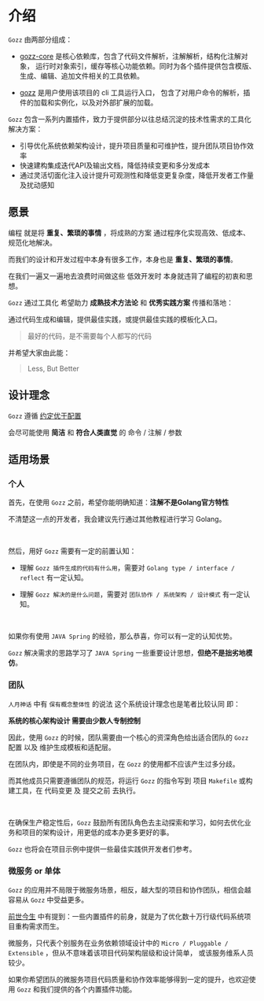 # 介绍

`Gozz` 由两部分组成：

- [gozz-core](https://github.com/go-zing/gozz-core) 是核心依赖库，包含了代码文件解析，注解解析，结构化注解对象，
  运行时对象索引，缓存等核心功能依赖。同时为各个插件提供包含模版、生成、编辑、追加文件相关的工具依赖。

- [gozz](https://github.com/go-zing/gozz) 是用户使用该项目的 cli 工具运行入口，
  包含了对用户命令的解析，插件的加载和实例化，以及对外部扩展的加载。

`Gozz` 包含一系列内置插件，致力于提供部分以往总结沉淀的技术性需求的工具化解决方案：

- 引导优化系统依赖架构设计，提升项目质量和可维护性，提升团队项目协作效率
- 快速建构集成迭代API及输出文档，降低持续变更和多分发成本
- 通过灵活切面化注入设计提升可观测性和降低变更复杂度，降低开发者工作量及扰动感知

## 愿景

编程 就是将 **重复、繁琐的事情** ，将成熟的方案 通过程序化实现高效、低成本、规范化地解决。

而我们的设计和开发过程中本身有很多工作，本身也是 **重复、繁琐的事情**。

在我们一遍又一遍地去浪费时间做这些 低效开发时 本身就违背了编程的初衷和思想。

`Gozz` 通过工具化 希望助力 **成熟技术方法论** 和 **优秀实践方案** 传播和落地：

通过代码生成和编辑，提供最佳实践，或提供最佳实践的模板化入口。

> 最好的代码，是不需要每个人都写的代码

并希望大家由此能：

> Less, But Better

## 设计理念

`Gozz` 遵循 [约定优于配置](https://zh.wikipedia.org/wiki/%E7%BA%A6%E5%AE%9A%E4%BC%98%E4%BA%8E%E9%85%8D%E7%BD%AE)

会尽可能使用 **简洁** 和 **符合人类直觉** 的 命令 / 注解 / 参数

## 适用场景

### 个人

首先，在使用 `Gozz` 之前，希望你能明确知道：**注解不是Golang官方特性**

不清楚这一点的开发者，我会建议先行通过其他教程进行学习 Golang。

<br>

然后，用好 `Gozz` 需要有一定的前置认知：

- 理解 `Gozz 插件生成的代码有什么用`，需要对 `Golang type / interface / reflect` 有一定认知。

- 理解 `Gozz 解决的是什么问题`，需要对 `团队协作 / 系统架构 / 设计模式` 有一定认知。

<br>


如果你有使用 `JAVA Spring` 的经验，那么恭喜，你可以有一定的认知优势。

`Gozz` 解决需求的思路学习了 `JAVA Spring` 一些重要设计思想，**但绝不是拙劣地模仿**。

### 团队

`人月神话` 中有 `保有概念整体性` 的说法 这个系统设计理念也是笔者比较认同 即：

**系统的核心架构设计 需要由少数人专制控制**

因此，使用 `Gozz` 的时候，团队需要由一个核心的资深角色给出适合团队的 `Gozz` 配置 以及 维护生成模板和适配层。

在团队内，即使是不同的业务项目，在 `Gozz` 的使用都不应该产生过多分歧。

而其他成员只需要遵循团队的规范，将运行 `Gozz` 的指令写到 项目 `Makefile` 或构建工具，在 代码变更 及 提交之前 去执行。

<br>

在确保生产稳定性后，`Gozz` 鼓励所有团队角色去主动探索和学习，如何去优化业务和项目的架构设计，用更低的成本办更多更好的事。

`Gozz` 也将会在项目示例中提供一些最佳实践供开发者们参考。

### 微服务 or 单体

`Gozz` 的应用并不局限于微服务场景，相反，越大型的项目和协作团队，相信会越容易从 `Gozz` 中受益更多。

[前世今生](../past-and-present) 中有提到：一些内置插件的前身，就是为了优化数十万行级代码系统项目重构需求而生。

微服务，只代表个别服务在业务依赖领域设计中的 `Micro / Pluggable / Extensible` ，但从不意味着该项目代码架构层级和设计简单，
或该服务维系人员较少。

如果你希望团队的微服务项目代码质量和协作效率能够得到一定的提升，也欢迎使用 `Gozz` 和我们提供的各个内置插件功能。
